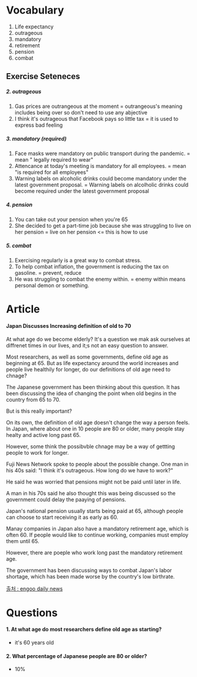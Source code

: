 
# Vocabulary
1. Life expectancy
2. outrageous
3. mandatory
4. retirement
5. pension
6. combat

## Exercise Seteneces
##### 2. outrageous
1. Gas prices are outrangeous at the moment
    = outrangeous's meaning includes being over so don't need to use any abjective 
2. I think  it's outrageous that Facebook pays so little tax
	= it is used to express bad feeling
##### 3. mandatory (required)
1. Face masks were mandatory on public transport during the pandemic.
	= mean " legally required to wear"
2. Attencance at today's meeting is mandatory for all employees.
	= mean "is required for all employees"
3. Warning labels on alcoholic drinks could become mandatory under the latest government proposal.
	= Warning labels on alcolholic drinks could become required under the latest government proposal
##### 4. pension
1. You can take out your pension when you're 65
2. She decided to get a part-time job because she was struggling to live on her pension
	= live on her pension <= this is how to use
##### 5. combat
1. Exercising regularly is a great way to combat stress.
2. To help combat inflation, the government is reducing the tax on gasoline.
	= prevent, reduce
3. He was struggling to combat the enemy within.
	= enemy within means personal demon or something.

# Article
#### Japan Discusses Increasing definition of old to 70
At what age do we become elderly? It's a question we mak ask ourselves at diffrenet times in our lives, and it;s not an easy question to answer.

Most researchers, as well as some governments, define old age as beginning at 65. But as life expectancy around the world increases and people live healthily for longer, do our definitions of old age need to chnage?

The Japanese government has been thinking about this question.  It has been discussing the idea of changing the point when old begins in the country from 65 to 70.

But is this really important?

On its own, the definition of old age doesn't change the way a person feels. In Japan, where about one in 10 people are 80 or older, many people stay healty and active long past 65.

However, some think the possibvble chnage may be a way of gettting people to work for longer.

Fuji News Network spoke to people about the possible change. One man in his 40s said: "I think it's outrageous. How long do we have to work?"

He said he was worried that pensions might not be paid until later in life.

A man in his 70s said he also thought this was being discussed so the government could delay the paaying of pensions.

Japan's national pension usually starts being paid at 65, although people can choose to start receiving it as early as 60.

Manay companies in Japan also have a mandatory retirement age, which is often 60. If people would like to continue working, companies must employ them until 65.

However, there are poeple who work long past the mandatory retirement age.

The government has been discussing ways to combat Japan's labor shortage, which has been made worse by the country's low birthrate.

[출처 : engoo daily news](https://engoo.com/app/daily-news/article/japan-discusses-increasing-definition-of-old-age-to-70/56fUpCG3Ee-9iqsDi4vgzA)

# Questions
#### 1. At what age do most researchers define old age as starting?
- it's 60 years old
#### 2. What percentage of Japanese people are 80 or older?
- 10%